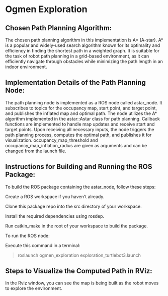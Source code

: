 # Ogmen Exploration

## Chosen Path Planning Algorithm:
The chosen path planning algorithm in this implementation is A* (A-star).
A* is a popular and widely-used search algorithm known for its optimality and efficiency in finding the shortest path in a weighted graph.
It is suitable for the task of robot path planning in a grid-based environment, as it can efficiently navigate through obstacles while minimizing the path length in an indoor environment.

## Implementation Details of the Path Planning Node:
The path planning node is implemented as a ROS node called astar_node.
It subscribes to topics for the occupancy map, start point, and target point, and publishes the inflated map and optimal path.
The node utilizes the A* algorithm implemented in the astar::Astar class for path planning.
Callback functions are implemented to handle map updates and receive start and target points.
Upon receiving all necessary inputs, the node triggers the path planning process, computes the optimal path, and publishes it for visualization.
occupancy_map_threshold and occupancy_map_inflation_radius are given as arguments and can be changed from the launch file.

## Instructions for Building and Running the ROS Package:
To build the ROS package containing the astar_node, follow these steps:

Create a ROS workspace if you haven't already.

Clone this package repo into the src directory of your workspace.

Install the required dependencies using rosdep.

Run catkin_make in the root of your workspace to build the package.

To run the ROS node:

Execute this command in a terminal:
> roslaunch ogmen_exploration exploration_turtlebot3.launch 


## Steps to Visualize the Computed Path in RViz:
In the Rviz window, you can see the map is being built as the robot moves to explore the environment.
